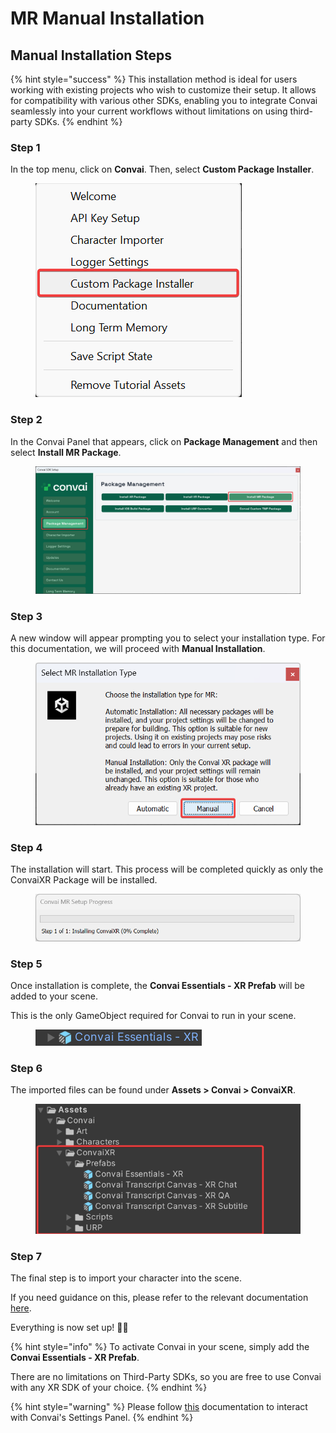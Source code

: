 # MR Manual Installation

## Manual Installation Steps

{% hint style="success" %}
This installation method is ideal for users working with existing projects who wish to customize their setup. It allows for compatibility with various other SDKs, enabling you to integrate Convai seamlessly into your current workflows without limitations on using third-party SDKs.
{% endhint %}

### Step 1

In the top menu, click on **Convai**. Then, select **Custom Package Installer**.

<figure><img src="../../../../../.gitbook/assets/CustomPackageInstaller (1).png" alt=""><figcaption></figcaption></figure>

### Step 2

In the Convai Panel that appears, click on **Package Management** and then select **Install MR Package**.

<figure><img src="../../../../../.gitbook/assets/InstallMRPackage (2).png" alt=""><figcaption></figcaption></figure>

### Step 3

A new window will appear prompting you to select your installation type. For this documentation, we will proceed with **Manual Installation**.

<figure><img src="../../../../../.gitbook/assets/MRManualInstallation_1 (2).png" alt=""><figcaption></figcaption></figure>

### Step 4

The installation will start. This process will be completed quickly as only the ConvaiXR Package will be installed.

<figure><img src="../../../../../.gitbook/assets/MRManualInstallation_2 (1).png" alt=""><figcaption></figcaption></figure>

### Step 5

Once installation is complete, the **Convai Essentials - XR Prefab** will be added to your scene.&#x20;

This is the only GameObject required for Convai to run in your scene.

<div data-full-width="false"><figure><img src="../../../../../.gitbook/assets/AfterManualInstallation_2 (1).png" alt=""><figcaption></figcaption></figure></div>

### Step 6

The imported files can be found under **Assets > Convai > ConvaiXR**.

<figure><img src="../../../../../.gitbook/assets/AfterManualInstallation_1.png" alt=""><figcaption></figcaption></figure>

### Step 7

The final step is to import your character into the scene.&#x20;

If you need guidance on this, please refer to the relevant documentation [here](../../../importing-a-character-from-convai-playground.md).



Everything is now set up! :tada::sunglasses:&#x20;

{% hint style="info" %}
To activate Convai in your scene, simply add the **Convai Essentials - XR Prefab**.&#x20;

There are no limitations on Third-Party SDKs, so you are free to use Convai with any XR SDK of your choice.
{% endhint %}

{% hint style="warning" %}
Please follow [this](../interacting-with-xr-ui-elements.md) documentation to interact with Convai's Settings Panel.
{% endhint %}
